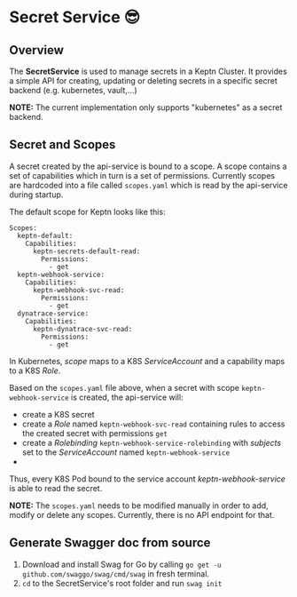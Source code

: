 # Secret Service 😎

## Overview

The **SecretService** is used to manage secrets in a Keptn Cluster.
It provides a simple API for creating, updating or deleting secrets in a specific secret backend (e.g. kubernetes, vault,...)

**NOTE:** The current implementation only supports "kubernetes" as a secret backend.

## Secret and Scopes

A secret created by the api-service is bound to a scope.
A scope contains a set of capabilities which in turn is a set of permissions.
Currently scopes are hardcoded into a file called `scopes.yaml` which is read by the api-service during startup.

The default scope for Keptn looks like this:
```
Scopes:
  keptn-default:
    Capabilities:
      keptn-secrets-default-read:
        Permissions:
          - get
  keptn-webhook-service:
    Capabilities:
      keptn-webhook-svc-read:
        Permissions:
          - get
  dynatrace-service:
    Capabilities:
      keptn-dynatrace-svc-read:
        Permissions:
          - get
```

In Kubernetes, *scope* maps to a K8S *ServiceAccount* and a capability maps to a K8S *Role*.

Based on the `scopes.yaml` file above, when a secret with scope `keptn-webhook-service` is created, the api-service will:
- create a K8S secret
- create a *Role* named `keptn-webhook-svc-read` containing rules to access the created secret with permissions `get`
- create a *Rolebinding* `keptn-webhook-service-rolebinding` with *subjects* set to the *ServiceAccount* named `keptn-webhook-service`
-

Thus, every K8S Pod bound to the service account *keptn-webhook-service* is able to read the secret.

**NOTE:** The `scopes.yaml` needs to be modified manually in order to add, modify or delete any scopes. Currently,
there is no API endpoint for that.

## Generate  Swagger doc from source

1. Download and install Swag for Go by calling `go get -u github.com/swaggo/swag/cmd/swag` in fresh terminal.
2. `cd` to the SecretService's root folder and run `swag init`
